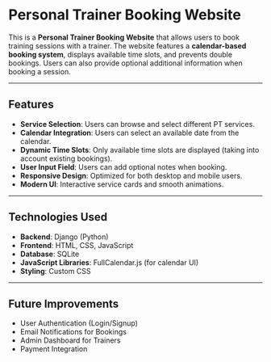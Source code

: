 # Personal Trainer Booking Website

This is a **Personal Trainer Booking Website** that allows users to book training sessions with a trainer. The website features a **calendar-based booking system**, displays available time slots, and prevents double bookings. Users can also provide optional additional information when booking a session.

---

## Features

- **Service Selection**: Users can browse and select different PT services.
- **Calendar Integration**: Users can select an available date from the calendar.
- **Dynamic Time Slots**: Only available time slots are displayed (taking into account existing bookings).
- **User Input Field**: Users can add optional notes when booking.
- **Responsive Design**: Optimized for both desktop and mobile users.
- **Modern UI**: Interactive service cards and smooth animations.

---

## Technologies Used

- **Backend**: Django (Python)
- **Frontend**: HTML, CSS, JavaScript
- **Database**: SQLite
- **JavaScript Libraries**: FullCalendar.js (for calendar UI)
- **Styling**: Custom CSS

---

## Future Improvements

- User Authentication (Login/Signup)
- Email Notifications for Bookings
- Admin Dashboard for Trainers
- Payment Integration